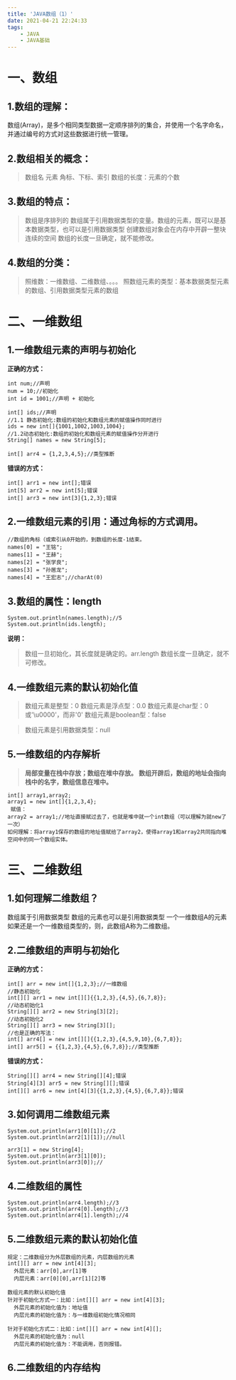 ```yaml
---
title: 'JAVA数组（1）'
date: 2021-04-21 22:24:33
tags:
	- JAVA
	- JAVA基础
---
```


# 一、数组
## 1.数组的理解：
数组(Array)，是多个相同类型数据一定顺序排列的集合，并使用一个名字命名，并通过编号的方式对这些数据进行统一管理。
<!-- more -->

## 2.数组相关的概念：
>数组名
>元素
>角标、下标、索引
>数组的长度：元素的个数

## 3.数组的特点：
>数组是序排列的
>数组属于引用数据类型的变量。数组的元素，既可以是基本数据类型，也可以是引用数据类型
>创建数组对象会在内存中开辟一整块连续的空间
>数组的长度一旦确定，就不能修改。

## 4.数组的分类：
>照维数：一维数组、二维数组、。。。
>照数组元素的类型：基本数据类型元素的数组、引用数据类型元素的数组

# 二、一维数组
## 1.一维数组元素的声明与初始化
**正确的方式：**

	int num;//声明
	num = 10;//初始化
	int id = 1001;//声明 + 初始化
		
	int[] ids;//声明
	//1.1 静态初始化:数组的初始化和数组元素的赋值操作同时进行
	ids = new int[]{1001,1002,1003,1004};
	//1.2动态初始化:数组的初始化和数组元素的赋值操作分开进行
	String[] names = new String[5];

	int[] arr4 = {1,2,3,4,5};//类型推断

**错误的方式：**

	int[] arr1 = new int[];错误
	int[5] arr2 = new int[5];错误
	int[] arr3 = new int[3]{1,2,3};错误

## 2.一维数组元素的引用：通过角标的方式调用。

	//数组的角标（或索引从0开始的，到数组的长度-1结束。
	names[0] = "王铭";
	names[1] = "王赫";
	names[2] = "张学良";
	names[3] = "孙居龙";
	names[4] = "王宏志";//charAt(0)

## 3.数组的属性：**length**


	System.out.println(names.length);//5
	System.out.println(ids.length);


**说明：**

>数组一旦初始化，其长度就是确定的。arr.length
>数组长度一旦确定，就不可修改。

## 4.一维数组元素的默认初始化值

> 数组元素是整型：0
> 数组元素是浮点型：0.0
> 数组元素是char型：0或'\u0000'，而非'0'
> 数组元素是boolean型：false
		  
> 数组元素是引用数据类型：null

## 5.一维数组的内存解析
> **局部变量在栈中存放；数组在堆中存放。**
> **数组开辟后，数组的地址会指向栈中的名字，数组信息在堆中。**

	int[] array1,array2;
	array1 = new int[]{1,2,3,4};
	 赋值：
	array2 = array1;//地址直接赋过去了，也就是堆中就一个int数组（可以理解为就new了一次）
	如何理解：将array1保存的数组的地址值赋给了array2，使得array1和array2共同指向堆空间中的同一个数组实体。


# 三、二维数组
## 1.如何理解二维数组？
数组属于引用数据类型
数组的元素也可以是引用数据类型
一个一维数组A的元素如果还是一个一维数组类型的，则，此数组A称为二维数组。

## 2.二维数组的声明与初始化

**正确的方式：**

	int[] arr = new int[]{1,2,3};//一维数组
	//静态初始化
	int[][] arr1 = new int[][]{{1,2,3},{4,5},{6,7,8}};
	//动态初始化1
	String[][] arr2 = new String[3][2];
	//动态初始化2
	String[][] arr3 = new String[3][];
	//也是正确的写法：
	int[] arr4[] = new int[][]{{1,2,3},{4,5,9,10},{6,7,8}};
	int[] arr5[] = {{1,2,3},{4,5},{6,7,8}};//类型推断

**错误的方式：**

	String[][] arr4 = new String[][4];错误
	String[4][3] arr5 = new String[][];错误
	int[][] arr6 = new int[4][3]{{1,2,3},{4,5},{6,7,8}};错误

## 3.如何调用二维数组元素


	System.out.println(arr1[0][1]);//2
	System.out.println(arr2[1][1]);//null
		
	arr3[1] = new String[4];
	System.out.println(arr3[1][0]);
	System.out.println(arr3[0]);//


## 4.二维数组的属性

	System.out.println(arr4.length);//3
	System.out.println(arr4[0].length);//3
	System.out.println(arr4[1].length);//4

## 5.二维数组元素的默认初始化值

	规定：二维数组分为外层数组的元素，内层数组的元素
	int[][] arr = new int[4][3];
	  外层元素：arr[0],arr[1]等
	  内层元素：arr[0][0],arr[1][2]等
	
	数组元素的默认初始化值 
	针对于初始化方式一：比如：int[][] arr = new int[4][3];
	  外层元素的初始化值为：地址值
	  内层元素的初始化值为：与一维数组初始化情况相同
	     
	针对于初始化方式二：比如：int[][] arr = new int[4][];
	  外层元素的初始化值为：null
	  内层元素的初始化值为：不能调用，否则报错。
## 6.二维数组的内存结构
